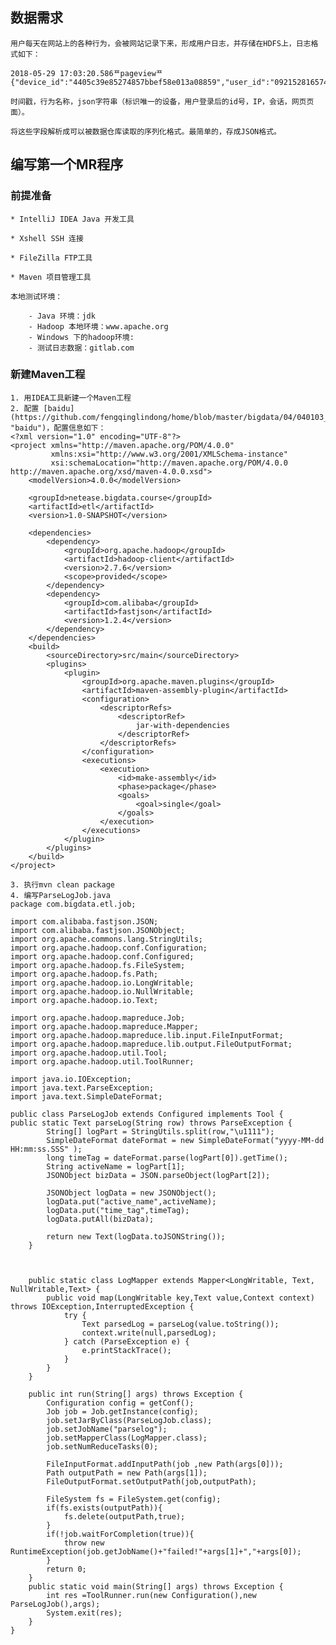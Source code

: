 ## 数据需求

	用户每天在网站上的各种行为，会被网站记录下来，形成用户日志，并存储在HDFS上，日志格式如下：

```
2018-05-29 17:03:20.586ᄑpageviewᄑ{"device_id":"4405c39e85274857bbef58e013a08859","user_id":"0921528165741295","ip":"61.53.69.195","session_id":"9d6dc377216249e4a8f33a44eef7576d","req_url":"http://www.bigdataclass.com/my/0921528165741295"}
```
	
	时间戳，行为名称，json字符串（标识唯一的设备，用户登录后的id号，IP，会话，网页页面）。

	将这些字段解析成可以被数据仓库读取的序列化格式。最简单的，存成JSON格式。 

## 编写第一个MR程序

### 前提准备

	* IntelliJ IDEA Java 开发工具

	* Xshell SSH 连接

	* FileZilla FTP工具

	* Maven 项目管理工具
	
	本地测试环境：
	
		- Java 环境：jdk
		- Hadoop 本地环境：www.apache.org
		- Windows 下的hadoop环境: 
		- 测试日志数据：gitlab.com


### 新建Maven工程

	1. 用IDEA工具新建一个Maven工程
	2. 配置 [baidu](https://github.com/fengqinglindong/home/blob/master/bigdata/04/040103_MR%E7%A8%8B%E5%BA%8F%E7%BC%96%E5%86%99%E5%9F%BA%E7%A1%80.md "baidu")，配置信息如下：
	<?xml version="1.0" encoding="UTF-8"?>
	<project xmlns="http://maven.apache.org/POM/4.0.0"
	         xmlns:xsi="http://www.w3.org/2001/XMLSchema-instance"
	         xsi:schemaLocation="http://maven.apache.org/POM/4.0.0 http://maven.apache.org/xsd/maven-4.0.0.xsd">
	    <modelVersion>4.0.0</modelVersion>
	
	    <groupId>netease.bigdata.course</groupId>
	    <artifactId>etl</artifactId>
	    <version>1.0-SNAPSHOT</version>
	
	    <dependencies>
	        <dependency>
	            <groupId>org.apache.hadoop</groupId>
	            <artifactId>hadoop-client</artifactId>
	            <version>2.7.6</version>
	            <scope>provided</scope>
	        </dependency>
	        <dependency>
	            <groupId>com.alibaba</groupId>
	            <artifactId>fastjson</artifactId>
	            <version>1.2.4</version>
	        </dependency>
	    </dependencies>
	    <build>
	        <sourceDirectory>src/main</sourceDirectory>
	        <plugins>
	            <plugin>
	                <groupId>org.apache.maven.plugins</groupId>
	                <artifactId>maven-assembly-plugin</artifactId>
	                <configuration>
	                    <descriptorRefs>
	                        <descriptorRef>
	                            jar-with-dependencies
	                        </descriptorRef>
	                    </descriptorRefs>
	                </configuration>
	                <executions>
	                    <execution>
	                        <id>make-assembly</id>
	                        <phase>package</phase>
	                        <goals>
	                            <goal>single</goal>
	                        </goals>
	                    </execution>
	                </executions>
	            </plugin>
	        </plugins>
	    </build>
	</project>

	3. 执行mvn clean package
	4. 编写ParseLogJob.java
	package com.bigdata.etl.job;
	
	import com.alibaba.fastjson.JSON;
	import com.alibaba.fastjson.JSONObject;
	import org.apache.commons.lang.StringUtils;
	import org.apache.hadoop.conf.Configuration;
	import org.apache.hadoop.conf.Configured;
	import org.apache.hadoop.fs.FileSystem;
	import org.apache.hadoop.fs.Path;
	import org.apache.hadoop.io.LongWritable;
	import org.apache.hadoop.io.NullWritable;
	import org.apache.hadoop.io.Text;
	
	import org.apache.hadoop.mapreduce.Job;
	import org.apache.hadoop.mapreduce.Mapper;
	import org.apache.hadoop.mapreduce.lib.input.FileInputFormat;
	import org.apache.hadoop.mapreduce.lib.output.FileOutputFormat;
	import org.apache.hadoop.util.Tool;
	import org.apache.hadoop.util.ToolRunner;
	
	import java.io.IOException;
	import java.text.ParseException;
	import java.text.SimpleDateFormat;
	
	public class ParseLogJob extends Configured implements Tool {
    public static Text parseLog(String row) throws ParseException {
	        String[] logPart = StringUtils.split(row,"\u1111");
	        SimpleDateFormat dateFormat = new SimpleDateFormat("yyyy-MM-dd HH:mm:ss.SSS" );
	        long timeTag = dateFormat.parse(logPart[0]).getTime();
	        String activeName = logPart[1];
	        JSONObject bizData = JSON.parseObject(logPart[2]);
	
	        JSONObject logData = new JSONObject();
	        logData.put("active_name",activeName);
	        logData.put("time_tag",timeTag);
	        logData.putAll(bizData);
	
	        return new Text(logData.toJSONString());
	    }
	
	
	
	    public static class LogMapper extends Mapper<LongWritable, Text, NullWritable,Text> {
	        public void map(LongWritable key,Text value,Context context) throws IOException,InterruptedException {
	            try {
	                Text parsedLog = parseLog(value.toString());
	                context.write(null,parsedLog);
	            } catch (ParseException e) {
	                e.printStackTrace();
	            }
	        }
	    }
	
	    public int run(String[] args) throws Exception {
	        Configuration config = getConf();
	        Job job = Job.getInstance(config);
	        job.setJarByClass(ParseLogJob.class);
	        job.setJobName("parselog");
	        job.setMapperClass(LogMapper.class);
	        job.setNumReduceTasks(0);
	
	        FileInputFormat.addInputPath(job ,new Path(args[0]));
	        Path outputPath = new Path(args[1]);
	        FileOutputFormat.setOutputPath(job,outputPath);
	
	        FileSystem fs = FileSystem.get(config);
	        if(fs.exists(outputPath)){
	            fs.delete(outputPath,true);
	        }
	        if(!job.waitForCompletion(true)){
	            throw new RuntimeException(job.getJobName()+"failed!"+args[1]+","+args[0]);
	        }
	        return 0;
	    }
	    public static void main(String[] args) throws Exception {
	        int res =ToolRunner.run(new Configuration(),new ParseLogJob(),args);
	        System.exit(res);
	    }
	}
